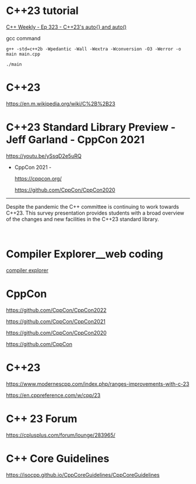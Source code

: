 # C++23 tutorial

[C++ Weekly - Ep 323 - C++23's auto{} and auto()](https://www.youtube.com/watch?v=5zVQ50LEnuQ)

gcc command

```
g++ -std=c++2b -Wpedantic -Wall -Wextra -Wconversion -O3 -Werror -o main main.cpp

./main
```

# C++23

https://en.m.wikipedia.org/wiki/C%2B%2B23

# C++23 Standard Library Preview - Jeff Garland - CppCon 2021

https://youtu.be/ySsqD2e5uRQ

- CppCon 2021 -

  https://cppcon.org/
  
  https://github.com/CppCon/CppCon2020

---

Despite the pandemic the C++ committee is continuing to work towards C++23. This survey presentation provides students with a broad overview of the changes and new facilities in the C++23 standard library.

<br>

# Compiler Explorer\_\_web coding

[compiler explorer](https://godbolt.org/)


# CppCon

https://github.com/CppCon/CppCon2022

https://github.com/CppCon/CppCon2021

https://github.com/CppCon/CppCon2020

https://github.com/CppCon

# C++23

https://www.modernescpp.com/index.php/ranges-improvements-with-c-23

https://en.cppreference.com/w/cpp/23

# C++ 23 Forum

https://cplusplus.com/forum/lounge/283965/

# C++ Core Guidelines

https://isocpp.github.io/CppCoreGuidelines/CppCoreGuidelines
